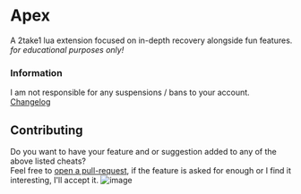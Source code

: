 # Apex
A 2take1 lua extension focused on in-depth recovery alongside fun features. \
*for educational purposes only!*

### Information
I am not responsible for any suspensions / bans to your account. \
[Changelog](https://github.com/Unknxwn007/Apex/blob/main/changelog.md)

## Contributing
Do you want to have your feature and or suggestion added to any of the above listed cheats? \
Feel free to [open a pull-request](https://github.com/Unknxwn007/Apex/pulls), if the feature is asked for enough or I find it interesting, I'll accept it. 
![image](https://github.com/Unknxwn007/Apex/assets/122758988/88407abf-a254-4f39-b27d-0394bb1a0008)